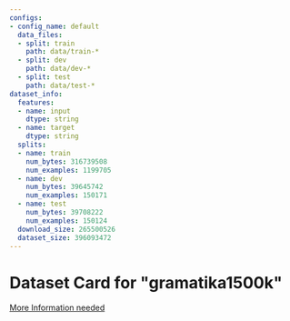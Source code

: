 ```yaml
---
configs:
- config_name: default
  data_files:
  - split: train
    path: data/train-*
  - split: dev
    path: data/dev-*
  - split: test
    path: data/test-*
dataset_info:
  features:
  - name: input
    dtype: string
  - name: target
    dtype: string
  splits:
  - name: train
    num_bytes: 316739508
    num_examples: 1199705
  - name: dev
    num_bytes: 39645742
    num_examples: 150171
  - name: test
    num_bytes: 39708222
    num_examples: 150124
  download_size: 265500526
  dataset_size: 396093472
---
```

# Dataset Card for "gramatika1500k"

[More Information needed](https://github.com/huggingface/datasets/blob/main/CONTRIBUTING.md#how-to-contribute-to-the-dataset-cards)